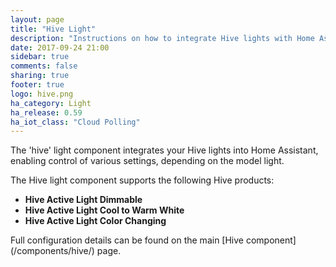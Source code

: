 ```yaml
---
layout: page
title: "Hive Light"
description: "Instructions on how to integrate Hive lights with Home Assistant."
date: 2017-09-24 21:00
sidebar: true
comments: false
sharing: true
footer: true
logo: hive.png
ha_category: Light
ha_release: 0.59
ha_iot_class: "Cloud Polling"
---
```



The 'hive' light component integrates your Hive lights into Home Assistant, enabling control of various settings, depending on the model light.

The Hive light component supports the following Hive products:
- **Hive Active Light Dimmable**
- **Hive Active Light Cool to Warm White**
- **Hive Active Light Color Changing**


<p class='note'>
Full configuration details can be found on the main [Hive component](/components/hive/) page.
</p>



